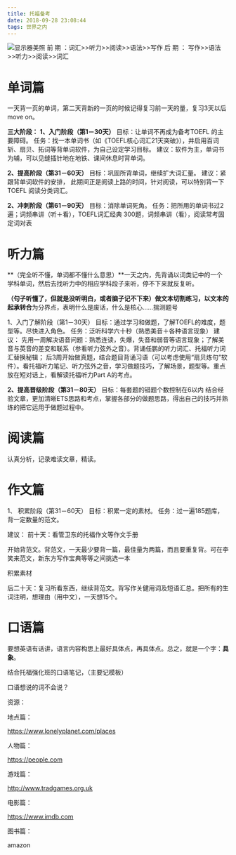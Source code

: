 ```yaml
---
title: 托福备考
date: 2018-09-28 23:08:44
tags: 世界之内
---
```

![显示器美照](https://raw.githubusercontent.com/Shiyuang-scu/blog_img/master/显示器.JPG)
前 期 ：词汇>>听力>>阅读>>语法>>写作
后 期 ： 写作>>语法>>听力>>阅读>>词汇



<!--more-->

# 单词篇

一天背一页的单词，第二天背新的一页的时候记得复习前一天的量，复习3天以后move on。

**三大阶段：**
**1、入门阶段（第1－30天）**
目标：让单词不再成为备考TOEFL 的主要障碍。
任务：找一本单词书（如《TOEFL核心词汇21天突破》），并启用百词斩、扇贝、拓词等背单词软件，为自己设定学习目标。
建议：软件为主，单词书为辅，可以见缝插针地在地铁、课间休息时背单词。

**2、提高阶段（第31－60天）**
目标：巩固所背单词，继续扩大词汇量。
建议：紧跟背单词软件的安排，
此期间正是阅读上路的时间，针对阅读，可以特别背一下TOEFL 阅读分类词汇。

**2、冲刺阶段（第61－90天）**
目标：消除单词死角。
任务：把所用的单词书过2遍；词频串讲（听＋看），TOEFL词汇经典 300题，词频串讲（看），阅读常考固定词对表

# 听力篇

**（完全听不懂，单词都不懂什么意思）**一天之内，先背诵以词类记中的一个学科单词，然后去找听力中的相应学科段子来听，停不下来就反复听。

**（句子听懂了，但就是没听明白，或者脑子记不下来）**做文本切割练习，以文本的**起承转合**为分界点，表明什么是废话，什么是核心……揣测题号

1、入门了解阶段（第1－30天）
目标：通过学习和做题，了解TOEFL的难度，题型等。尽快进入角色。
任务：泛听科学六十秒（熟悉美音＋各种语言现象）
建议：
先用一周解决语音问题：熟悉连读，失爆，失音和弱音等语言现象；了解美音与英音的差变和联系（参看听力弦外之音）。背诵任鹏的听力词汇、托福听力词汇替换秘辑；
后3周开始做真题，结合题目背诵习语（可以考虑使用“扇贝炼句”软件）。看托福听力笔记、听力弦外之音，学习做题技巧，了解场景，题型等。重点放在短对话上，看解读托福听力Part A的考点。 

**2、提高晋级阶段（第31－80天）**
目标：每套题的错题个数控制在6以内
结合经验文章，更加清晰ETS思路和考点，掌握各部分的做题思路，得出自己的技巧并熟练的把它运用于做题过程中。

# 阅读篇

认真分析，记录难读文章，精读。

#  作文篇

1、 积累阶段（第31－60天）
目标：积累一定的素材。
任务：过一遍185题库，背一定数量的范文。

建议：
前十天：看管卫东的托福作文等作文手册

开始背范文。背范文，一天最少要背一篇，最佳量为两篇，而且要重复背。可在李笑来范文，新东方写作宝典等等之间挑选一本

积累素材

后二十天：复习所看东西，继续背范文。背写作关健用词及短语汇总。把所有的生词注明，想理由（用中文），一天想15个。

# 口语篇

要想英语有话讲，语言内容构思上最好具体点，再具体点。总之，就是一个字：**具象**。

结合托福强化班的口语笔记，（主要记模板）



口语想说的词不会说？

资源：

地点篇：

https://www.lonelyplanet.com/places

人物篇：

https://people.com

游戏篇：

http://www.tradgames.org.uk

电影篇：

https://www.imdb.com

图书篇：

amazon

